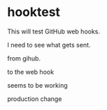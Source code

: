 # hooktest

This will test GitHub web hooks.

I need to see what gets sent.

from gihub.

to  the web hook

seems to be working

production change
